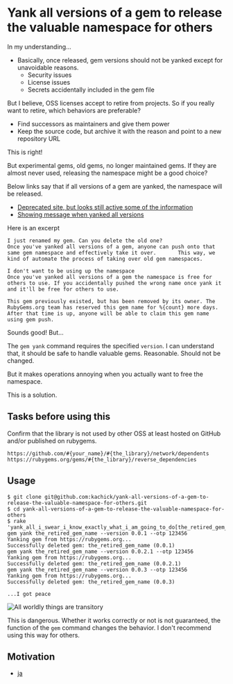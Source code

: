 # Yank all versions of a gem to release the valuable namespace for others

In my understanding...

* Basically, once released, gem versions should not be yanked except for unavoidable reasons.
  * Security issues
  * License issues
  * Secrets accidentally included in the gem file

But I believe, OSS licenses accept to retire from projects.
So if you really want to retire, which behaviors are preferable?

* Find successors as maintainers and give them power
* Keep the source code, but archive it with the reason and point to a new repository URL

This is right!

But experimental gems, old gems, no longer maintained gems. If they are almost never used, releasing the namespace might be a good choice?

Below links say that if all versions of a gem are yanked, the namespace will be released.

* [Deprecated site, but looks still active some of the information](https://help.rubygems.org/kb/gemcutter/removing-a-published-rubygem)
* [Showing message when yanked all versions](https://github.com/rubygems/rubygems.org/blob/60fed00a6769ee5aee89150669034e51d12de865/config/locales/en.yml#L429-L433)

Here is an excerpt

```plaintext
I just renamed my gem. Can you delete the old one?
Once you've yanked all versions of a gem, anyone can push onto that same gem namespace and effectively take it over.       This way, we kind of automate the process of taking over old gem namespaces.

I don't want to be using up the namespace
Once you've yanked all versions of a gem the namespace is free for others to use. If you accidentally pushed the wrong name once yank it and it'll be free for others to use.
```

```plaintext
This gem previously existed, but has been removed by its owner. The RubyGems.org team has reserved this gem name for %{count} more days. After that time is up, anyone will be able to claim this gem name using gem push.
```

Sounds good! But...

The `gem yank` command requires the specified `version`. I can understand that, it should be safe to handle valuable gems. Reasonable. Should not be changed.

But it makes operations annoying when you actually want to free the namespace.

This is a solution.

## Tasks before using this

Confirm that the library is not used by other OSS at least hosted on GitHub and/or published on rubygems.

```plaintext
https://github.com/#{your_name}/#{the_library}/network/dependents
https://rubygems.org/gems/#{the_library}/reverse_dependencies
```

## Usage

```console
$ git clone git@github.com:kachick/yank-all-versions-of-a-gem-to-release-the-valuable-namespace-for-others.git
$ cd yank-all-versions-of-a-gem-to-release-the-valuable-namespace-for-others
$ rake 'yank_all_i_swear_i_know_exactly_what_i_am_going_to_do[the_retired_gem_name,otp_code]'
gem yank the_retired_gem_name --version 0.0.1 --otp 123456
Yanking gem from https://rubygems.org...
Successfully deleted gem: the_retired_gem_name (0.0.1)
gem yank the_retired_gem_name --version 0.0.2.1 --otp 123456
Yanking gem from https://rubygems.org...
Successfully deleted gem: the_retired_gem_name (0.0.2.1)
gem yank the_retired_gem_name --version 0.0.3 --otp 123456
Yanking gem from https://rubygems.org...
Successfully deleted gem: the_retired_gem_name (0.0.3)

...I got peace
```

![All worldly things are transitory](https://user-images.githubusercontent.com/1180335/119101820-6174dd00-ba54-11eb-9b38-872c33f6f5ea.png)

This is dangerous. Whether it works correctly or not is not guaranteed, the function of the `gem` command changes the behavior.
I don't recommend using this way for others.

## Motivation

* [ja](https://github.com/kachick/times_kachick/issues/72)
